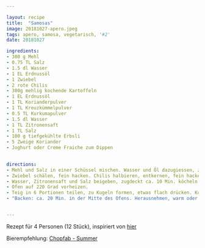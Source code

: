```yaml
---

layout: recipe
title:  "Samosas"
image: 20181027-apero.jpeg
tags: apero, samosa, vegetarisch, '#2'
date: 20181027

ingredients:
- 300 g Mehl
- 0.75 TL Salz
- 1.5 dl Wasser
- 1 EL Erdnussöl
- 1 Zwiebel
- 2 rote Chilis
- 300g mehlig kochende Kartoffeln
- 1 EL Erdnussöl
- 1 TL Korianderpulver
- 1 TL Kreuzkümmelpulver
- 0.5 TL Kurkumapulver
- 1.5 dl Wasser
- 1 TL Zitronensaft
- 1 TL Salz
- 100 g tiefgekühlte Erbsli
- 5 Zweige Koriander
- Joghurt oder Creme Fraiche zum Dippen

 
directions:
- Mehl und Salz in einer Schüssel mischen. Wasser und Öl dazugiessen, zu einem weichen, glatten Teig kneten. Teig zugedeckt bei Raumtemperatur ca. 30 Min. ruhen lassen.
- Zwiebel schälen, fein hacken. Chilis halbieren, entkernen, fein hacken. Kartoffeln in Würfeli schneiden, separat beiseite stellen. Öl in einer Pfanne warm werden lassen. Zwiebel und Chilis mit Koriander, Kreuzkümmel und Kurkuma andämpfen. Kartoffeln beigeben, kurz mitdämpfen.
- Wasser, Zitronensaft und Salz beigeben, zugdeckt ca. 10 Min. köcheln. Erbsli beigeben, ca. 5 Min. weiterköcheln, auskühlen. Koriander fein schneiden, daruntermischen.
- Ofen auf 220 Grad vorheizen.
- Teig in 6 Portionen teilen, zu Kugeln formen, etwas flach drücken. Kugeln auf wenig Mehl zu Rondellen von je ca. 17 cm Ø auswallen, halbieren. Schnittkanten mit Wasser bestreichen. Je einen Halbkreis zu einer Tüte formen, Kanten gut zusammendrücken. Tüte bis ca. 1 cm unter den Rand füllen, Teigränder mit Wasser bestreichen, gut zusammendrücken, auf ein mit Backpapier belegtes Blech legen.
- "Backen: ca. 20 Min. in der Mitte des Ofens. Herausnehmen, warm oder kalt mit Joghurt servieren."


---
```


Rezept für 4 Personen (12 Stück), inspiriert von [hier](https://www.bettybossi.ch/de/Rezept/ShowRezept/BB_ASIA100801_0242A-40-de?setDevice=auto)

Bierempfehlung: [Chopfab - Summer](https://www.doppelleuboxer.ch/de/bier/chopfab/summer/)

